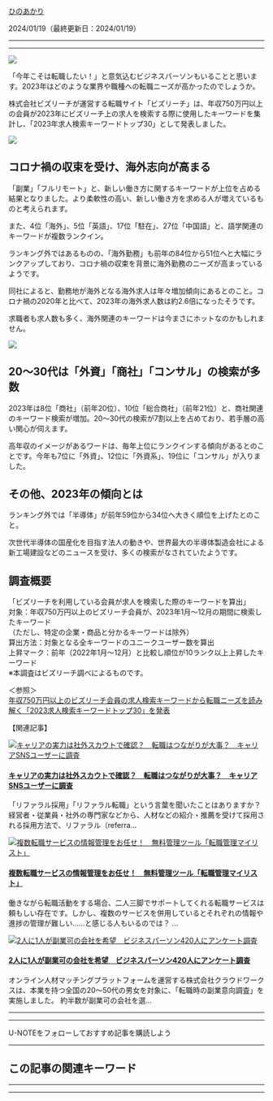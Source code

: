 [ひのあかり](https://u-note.me/userpage/12583)

2024/01/19（最終更新日：2024/01/19）

___

___

![](%E5%B9%B4%E5%8F%8E750%E4%B8%87%E5%86%86%E4%BB%A5%E4%B8%8A%E3%81%8C%E6%B1%82%E4%BA%BA%E6%A4%9C%E7%B4%A2%E3%81%A7%E5%A4%9A%E3%81%8F%E4%BD%BF%E3%81%A3%E3%81%9F%E3%82%AD%E3%83%BC%E3%83%AF%E3%83%BC%E3%83%89%E3%81%A8%E3%81%AF%EF%BC%9F%E3%80%802023%E5%B9%B4%E3%81%AE%E3%83%88%E3%83%83%E3%83%9730%E3%82%92%E5%85%AC%E9%96%8B%E3%80%90%E3%83%93%E3%82%BA%E3%83%AA%E3%83%BC%E3%83%81%E8%AA%BF%E3%81%B9%E3%80%91%20-%20U-NOTE%E3%83%A6%E3%83%BC%E3%83%8E%E3%83%BC%E3%83%88%20-%20%E4%BB%95%E4%BA%8B%E3%82%92%E6%A5%BD%E3%81%97%E3%81%8F%E3%80%81%E6%AF%8E%E6%97%A5%E3%82%92%E3%81%8B%E3%81%A3%E3%81%93%E8%89%AF%E3%81%8F%E3%80%82%20-/media_8191a798248e7b641d7e4a5e91e7fd87cc06ab59.jpg)

「今年こそは転職したい！」と意気込むビジネスパーソンもいることと思います。2023年はどのような業界や職種への転職ニーズが高かったのでしょうか。

株式会社ビズリーチが運営する転職サイト「ビズリーチ」は、年収750万円以上の会員が2023年にビズリーチ上の求人を検索する際に使用したキーワードを集計し、「2023年求人検索キーワードトップ30」として発表しました。

![](%E5%B9%B4%E5%8F%8E750%E4%B8%87%E5%86%86%E4%BB%A5%E4%B8%8A%E3%81%8C%E6%B1%82%E4%BA%BA%E6%A4%9C%E7%B4%A2%E3%81%A7%E5%A4%9A%E3%81%8F%E4%BD%BF%E3%81%A3%E3%81%9F%E3%82%AD%E3%83%BC%E3%83%AF%E3%83%BC%E3%83%89%E3%81%A8%E3%81%AF%EF%BC%9F%E3%80%802023%E5%B9%B4%E3%81%AE%E3%83%88%E3%83%83%E3%83%9730%E3%82%92%E5%85%AC%E9%96%8B%E3%80%90%E3%83%93%E3%82%BA%E3%83%AA%E3%83%BC%E3%83%81%E8%AA%BF%E3%81%B9%E3%80%91%20-%20U-NOTE%E3%83%A6%E3%83%BC%E3%83%8E%E3%83%BC%E3%83%88%20-%20%E4%BB%95%E4%BA%8B%E3%82%92%E6%A5%BD%E3%81%97%E3%81%8F%E3%80%81%E6%AF%8E%E6%97%A5%E3%82%92%E3%81%8B%E3%81%A3%E3%81%93%E8%89%AF%E3%81%8F%E3%80%82%20-/media_41da464bf314b96b77c5d29d4f442d7378cdd928.jpg)

## コロナ禍の収束を受け、海外志向が高まる

「副業」「フルリモート」と、新しい働き方に関するキーワードが上位を占める結果となりました。より柔軟性の高い、新しい働き方を求める人が増えているものと考えられます。

また、4位「海外」、5位「英語」、17位「駐在」、27位「中国語」と、語学関連のキーワードが複数ランクイン。

ランキング外ではあるものの、「海外勤務」も前年の84位から51位へと大幅にランクアップしており、コロナ禍の収束を背景に海外勤務のニーズが高まっているようです。

同社によると、勤務地が海外となる海外求人は年々増加傾向にあるとのこと。コロナ禍の2020年と比べて、2023年の海外求人数は約2.6倍になったそうです。

求職者も求人数も多く、海外関連のキーワードは今まさにホットなのかもしれません。

![](%E5%B9%B4%E5%8F%8E750%E4%B8%87%E5%86%86%E4%BB%A5%E4%B8%8A%E3%81%8C%E6%B1%82%E4%BA%BA%E6%A4%9C%E7%B4%A2%E3%81%A7%E5%A4%9A%E3%81%8F%E4%BD%BF%E3%81%A3%E3%81%9F%E3%82%AD%E3%83%BC%E3%83%AF%E3%83%BC%E3%83%89%E3%81%A8%E3%81%AF%EF%BC%9F%E3%80%802023%E5%B9%B4%E3%81%AE%E3%83%88%E3%83%83%E3%83%9730%E3%82%92%E5%85%AC%E9%96%8B%E3%80%90%E3%83%93%E3%82%BA%E3%83%AA%E3%83%BC%E3%83%81%E8%AA%BF%E3%81%B9%E3%80%91%20-%20U-NOTE%E3%83%A6%E3%83%BC%E3%83%8E%E3%83%BC%E3%83%88%20-%20%E4%BB%95%E4%BA%8B%E3%82%92%E6%A5%BD%E3%81%97%E3%81%8F%E3%80%81%E6%AF%8E%E6%97%A5%E3%82%92%E3%81%8B%E3%81%A3%E3%81%93%E8%89%AF%E3%81%8F%E3%80%82%20-/media_4c47165418954da8c3373dc2bbe53f85649e292b.jpg)

## 20〜30代は「外資」「商社」「コンサル」の検索が多数

2023年は8位「商社」（前年20位）、10位「総合商社」（前年21位）と、商社関連のキーワード検索が増加。20～30代の検索が7割以上を占めており、若手層の高い関心が伺えます。

高年収のイメージがあるワードは、毎年上位にランクインする傾向があるとのことです。今年も7位に「外資」、12位に「外資系」、19位に「コンサル」が入りました。

## その他、2023年の傾向とは

ランキング外では「半導体」が前年59位から34位へ大きく順位を上げたとのこと。

次世代半導体の国産化を目指す法人の動きや、世界最大の半導体製造会社による新工場建設などのニュースを受け、多くの検索がなされていたようです。

## 調査概要

「ビズリーチを利用している会員が求人を検索した際のキーワードを算出」  
対象：年収750万円以上のビズリーチ会員が、2023年1月〜12月の期間に検索したキーワード  
（ただし、特定の企業・商品と分かるキーワードは除外）  
算出方法：対象となる全キーワードのユニークユーザー数を算出  
上昇マーク：前年（2022年1月〜12月）と比較し順位が10ランク以上上昇したキーワード  
※本調査はビズリーチ調べによるものです。

＜参照＞  
[年収750万円以上のビズリーチ会員の求人検索キーワードから転職ニーズを読み解く「2023求人検索キーワードトップ30」を発表](https://prtimes.jp/main/html/rd/p/000000029.000127310.html)

【関連記事】

[![キャリアの実力は社外スカウトで確認？　転職はつながりが大事？　キャリアSNSユーザーに調査](%E5%B9%B4%E5%8F%8E750%E4%B8%87%E5%86%86%E4%BB%A5%E4%B8%8A%E3%81%8C%E6%B1%82%E4%BA%BA%E6%A4%9C%E7%B4%A2%E3%81%A7%E5%A4%9A%E3%81%8F%E4%BD%BF%E3%81%A3%E3%81%9F%E3%82%AD%E3%83%BC%E3%83%AF%E3%83%BC%E3%83%89%E3%81%A8%E3%81%AF%EF%BC%9F%E3%80%802023%E5%B9%B4%E3%81%AE%E3%83%88%E3%83%83%E3%83%9730%E3%82%92%E5%85%AC%E9%96%8B%E3%80%90%E3%83%93%E3%82%BA%E3%83%AA%E3%83%BC%E3%83%81%E8%AA%BF%E3%81%B9%E3%80%91%20-%20U-NOTE%E3%83%A6%E3%83%BC%E3%83%8E%E3%83%BC%E3%83%88%20-%20%E4%BB%95%E4%BA%8B%E3%82%92%E6%A5%BD%E3%81%97%E3%81%8F%E3%80%81%E6%AF%8E%E6%97%A5%E3%82%92%E3%81%8B%E3%81%A3%E3%81%93%E8%89%AF%E3%81%8F%E3%80%82%20-/media_7004709b39aa431cbdf4768759a527d92cdb184e.jpg)](https://u-note.me/note/73029)

#### [キャリアの実力は社外スカウトで確認？　転職はつながりが大事？　キャリアSNSユーザーに調査](https://u-note.me/note/73029)

「リファラル採用」「リファラル転職」という言葉を聞いたことはありますか？ 経営者・従業員・社外の専門家などから、人材などの紹介・推薦を受けて採用される採用方法で、リファラル（referra...

[![複数転職サービスの情報管理をお任せ！　無料管理ツール「転職管理マイリスト」](%E5%B9%B4%E5%8F%8E750%E4%B8%87%E5%86%86%E4%BB%A5%E4%B8%8A%E3%81%8C%E6%B1%82%E4%BA%BA%E6%A4%9C%E7%B4%A2%E3%81%A7%E5%A4%9A%E3%81%8F%E4%BD%BF%E3%81%A3%E3%81%9F%E3%82%AD%E3%83%BC%E3%83%AF%E3%83%BC%E3%83%89%E3%81%A8%E3%81%AF%EF%BC%9F%E3%80%802023%E5%B9%B4%E3%81%AE%E3%83%88%E3%83%83%E3%83%9730%E3%82%92%E5%85%AC%E9%96%8B%E3%80%90%E3%83%93%E3%82%BA%E3%83%AA%E3%83%BC%E3%83%81%E8%AA%BF%E3%81%B9%E3%80%91%20-%20U-NOTE%E3%83%A6%E3%83%BC%E3%83%8E%E3%83%BC%E3%83%88%20-%20%E4%BB%95%E4%BA%8B%E3%82%92%E6%A5%BD%E3%81%97%E3%81%8F%E3%80%81%E6%AF%8E%E6%97%A5%E3%82%92%E3%81%8B%E3%81%A3%E3%81%93%E8%89%AF%E3%81%8F%E3%80%82%20-/media_c44b633014bff1ac2659e33d2d3218dc3c3047ce.JPG)](https://u-note.me/note/72953)

#### [複数転職サービスの情報管理をお任せ！　無料管理ツール「転職管理マイリスト」](https://u-note.me/note/72953)

働きながら転職活動をする場合、二人三脚でサポートしてくれる転職サービスは頼もしい存在です。しかし、複数のサービスを併用しているとそれぞれの情報や進捗の管理が難しい……と感じる人もいるのでは？ ...

[![2人に1人が副業可の会社を希望　ビジネスパーソン420人にアンケート調査](%E5%B9%B4%E5%8F%8E750%E4%B8%87%E5%86%86%E4%BB%A5%E4%B8%8A%E3%81%8C%E6%B1%82%E4%BA%BA%E6%A4%9C%E7%B4%A2%E3%81%A7%E5%A4%9A%E3%81%8F%E4%BD%BF%E3%81%A3%E3%81%9F%E3%82%AD%E3%83%BC%E3%83%AF%E3%83%BC%E3%83%89%E3%81%A8%E3%81%AF%EF%BC%9F%E3%80%802023%E5%B9%B4%E3%81%AE%E3%83%88%E3%83%83%E3%83%9730%E3%82%92%E5%85%AC%E9%96%8B%E3%80%90%E3%83%93%E3%82%BA%E3%83%AA%E3%83%BC%E3%83%81%E8%AA%BF%E3%81%B9%E3%80%91%20-%20U-NOTE%E3%83%A6%E3%83%BC%E3%83%8E%E3%83%BC%E3%83%88%20-%20%E4%BB%95%E4%BA%8B%E3%82%92%E6%A5%BD%E3%81%97%E3%81%8F%E3%80%81%E6%AF%8E%E6%97%A5%E3%82%92%E3%81%8B%E3%81%A3%E3%81%93%E8%89%AF%E3%81%8F%E3%80%82%20-/media_1ca7e6d9f957023fbb9e17e0032b5cd9d2519a2b.png)](https://u-note.me/note/72873)

#### [2人に1人が副業可の会社を希望　ビジネスパーソン420人にアンケート調査](https://u-note.me/note/72873)

オンライン人材マッチングプラットフォームを運営する株式会社クラウドワークスは、本業を持つ全国の20～50代の男女を対象に、「転職時の副業意向調査」を実施しました。 約半数が副業可の会社を選...

___

___

U-NOTEをフォローしておすすめ記事を購読しよう

___

## この記事の関連キーワード

___

___
